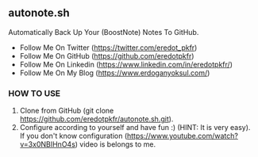 ## autonote.sh
Automatically Back Up Your (BoostNote) Notes To GitHub.

- Follow Me On Twitter (https://twitter.com/eredot_pkfr)
- Follow Me On GitHub (https://github.com/eredotpkfr)
- Follow Me On Linkedin (https://www.linkedin.com/in/eredotpkfr/)
- Follow Me On My Blog (https://www.erdoganyoksul.com/)

### HOW TO USE
1. Clone from GitHub (git clone https://github.com/eredotpkfr/autonote.sh.git).
2. Configure according to yourself and have fun :) (HINT: It is very easy).                     
If you don't know configuration (https://www.youtube.com/watch?v=3x0NBIHnO4s) video is belongs to me.               
